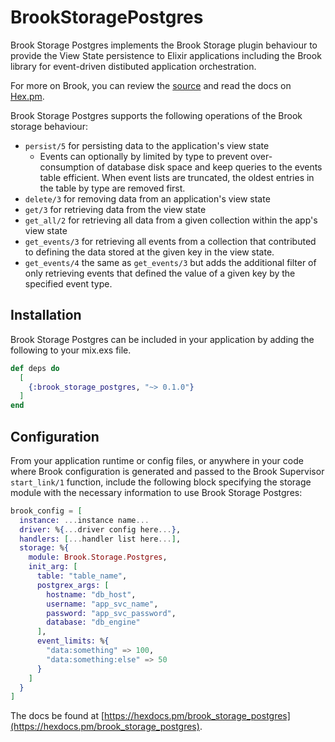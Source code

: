 # BrookStoragePostgres

Brook Storage Postgres implements the Brook Storage plugin behaviour to provide
the View State persistence to Elixir applications including the Brook library
for event-driven distibuted application orchestration.

For more on Brook, you can review the [source](https://github.com/bbalser/brook)
and read the docs on [Hex.pm](https://hexdocs.pm/brook).

Brook Storage Postgres supports the following operations of the Brook storage behaviour:
  * `persist/5` for persisting data to the application's view state
    - Events can optionally by limited by type to prevent over-consumption of database disk
      space and keep queries to the events table efficient. When event lists are truncated,
      the oldest entries in the table by type are removed first.
  * `delete/3` for removing data from an application's view state
  * `get/3` for retrieving data from the view state
  * `get_all/2` for retrieving all data from a given collection within the app's view state
  * `get_events/3` for retrieving all events from a collection that contributed to defining
     the data stored at the given key in the view state.
  * `get_events/4` the same as `get_events/3` but adds the additional filter of only retrieving
    events that defined the value of a given key by the specified event type.

## Installation

Brook Storage Postgres can be included in your application by adding the following
to your mix.exs file.

```elixir
def deps do
  [
    {:brook_storage_postgres, "~> 0.1.0"}
  ]
end
```

## Configuration

From your application runtime or config files, or anywhere in your code where Brook
configuration is generated and passed to the Brook Supervisor `start_link/1` function,
include the following block specifying the storage module with the necessary information
to use Brook Storage Postgres:

```elixir
brook_config = [
  instance: ...instance name...
  driver: %{...driver config here...},
  handlers: [...handler list here...],
  storage: %{
    module: Brook.Storage.Postgres,
    init_arg: [
      table: "table_name",
      postgrex_args: [
        hostname: "db_host",
        username: "app_svc_name",
        password: "app_svc_password",
        database: "db_engine"
      ],
      event_limits: %{
        "data:something" => 100,
        "data:something:else" => 50
      }
    ]
  }
]
```

The docs be found at [https://hexdocs.pm/brook_storage_postgres](https://hexdocs.pm/brook_storage_postgres).

